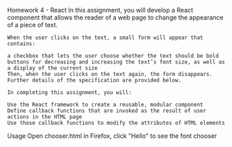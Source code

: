 Homework 4 - React
	In this assignment, you will develop a React component that allows the reader of a web page to change the appearance of a piece of text.

	When the user clicks on the text, a small form will appear that contains:

	a checkbox that lets the user choose whether the text should be bold
	buttons for decreasing and increasing the text’s font size, as well as a display of the current size
	Then, when the user clicks on the text again, the form disappears. Further details of the specification are provided below.

	In completing this assignment, you will:

	Use the React framework to create a reusable, modular component
	Define callback functions that are invoked as the result of user actions in the HTML page
	Use those callback functions to modify the attributes of HTML elements

Usage
	Open chooser.html in Firefox, click "Hello" to see the font chooser